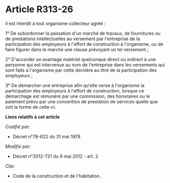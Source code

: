 # Article R313-26

Il est interdit à tout organisme collecteur agréé : 

1° De subordonner la passation d'un marché de travaux, de fournitures ou de prestations intellectuelles au versement par
l'entreprise de la participation des employeurs à l'effort de construction à l'organisme, ou de faire figurer dans le marché
une clause prévoyant un tel versement ; 

2° D'accorder un avantage matériel quelconque direct ou indirect à une personne qui est intervenue au nom de l'entreprise
dans les versements qui sont faits à l'organisme par cette dernière au titre de la participation des employeurs ; 

3° De démarcher une entreprise afin qu'elle verse à l'organisme la participation des employeurs à l'effort de construction,
lorsque ce démarchage est rémunéré par une commission, des honoraires ou le paiement prévu par une convention de prestation
de services quelle que soit la forme de celle-ci.

**Liens relatifs à cet article**

_Codifié par_:

  - Décret n°78-622 du 31 mai 1978

_Modifié par_:

  - Décret n°2012-721 du 9 mai 2012 - art. 2

_Cite_:

  - Code de la construction et de l'habitation.
